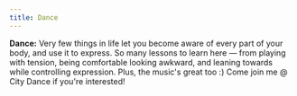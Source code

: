 ```yaml
---
title: Dance
---
```


**Dance:** Very few things in life let you become aware of every part of your body, and use it to express. So many lessons to learn here — from playing with tension, being comfortable looking awkward, and leaning towards while controlling expression. Plus, the music's great too :) Come join me @ City Dance if you're interested!
